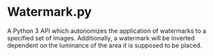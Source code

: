 # Watermark.py

A Python 3 API which autonomizes the application of watermarks to a specified set of images. Additionally, a watermark will be inverted dependent on the luminance of the area it is supposed to be placed.
